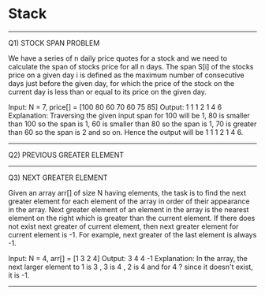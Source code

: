 # Stack
  
  ****************************************************************************************************************************

Q1) STOCK SPAN PROBLEM

  We have a series of n daily price quotes for a stock and we need to calculate the span of stocks price for all n days. 
  The span S[i] of the stocks price on a given day i is defined as the maximum number of consecutive days just before the given     day, for which the price of the stock on the current day is less than or equal to its price on the given day.

  Input: 
  N = 7, price[] = [100 80 60 70 60 75 85]
  Output:
  1 1 1 2 1 4 6
  Explanation:
  Traversing the given input span for 100 
  will be 1, 80 is smaller than 100 so the 
  span is 1, 60 is smaller than 80 so the 
  span is 1, 70 is greater than 60 so the 
  span is 2 and so on. Hence the output will 
  be 1 1 1 2 1 4 6.
  
  ****************************************************************************************************************************

Q2) PREVIOUS GREATER ELEMENT


  ****************************************************************************************************************************
  
Q3) NEXT GREATER ELEMENT

Given an array arr[] of size N having elements, the task is to find the next greater element for each element of the array in order of their appearance in the array.
Next greater element of an element in the array is the nearest element on the right which is greater than the current element.
If there does not exist next greater of current element, then next greater element for current element is -1. For example, next greater of the last element is always -1.

Input: 
N = 4, arr[] = [1 3 2 4]
Output:
3 4 4 -1
Explanation:
In the array, the next larger element 
to 1 is 3 , 3 is 4 , 2 is 4 and for 4 ? 
since it doesn't exist, it is -1.

****************************************************************************************************************************
